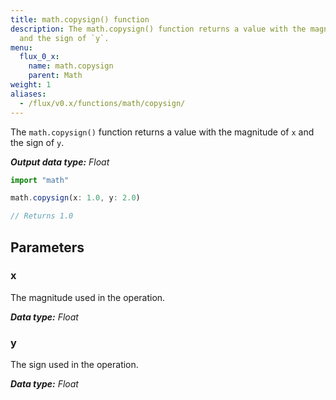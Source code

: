 ```yaml
---
title: math.copysign() function
description: The math.copysign() function returns a value with the magnitude of `x`
  and the sign of `y`.
menu:
  flux_0_x:
    name: math.copysign
    parent: Math
weight: 1
aliases:
  - /flux/v0.x/functions/math/copysign/
---
```


The `math.copysign()` function returns a value with the magnitude of `x` and the sign of `y`.

_**Output data type:** Float_

```js
import "math"

math.copysign(x: 1.0, y: 2.0)

// Returns 1.0
```

## Parameters

### x
The magnitude used in the operation.

_**Data type:** Float_

### y
The sign used in the operation.

_**Data type:** Float_
